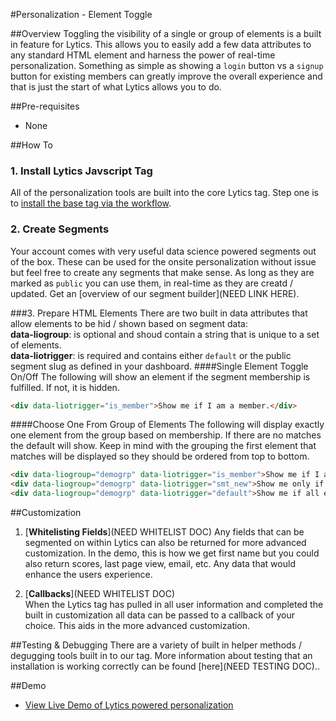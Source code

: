 #Personalization - Element Toggle

##Overview
Toggling the visibility of a single or group of elements is a built in feature for Lytics. This allows you to easily add a few data attributes to any standard HTML element and harness the power of real-time personalization. Something as simple as showing a `login` button vs a `signup` button for existing members can greatly improve the overall experience and that is just the start of what Lytics allows you to do.

##Pre-requisites
*  None

##How To

### 1. Install Lytics Javscript Tag
All of the personalization tools are built into the core Lytics tag. Step one is to [install the base tag via the workflow](https://activate.getlytics.com/#/integrations/8075d31de91d41b084c23f3d7bbc4f28/action/7d646295b81940cc823e0683245716b4/setup).

### 2. Create Segments
Your account comes with very useful data science powered segments out of the box. These can be used for the onsite personalization without issue but feel free to create any segments that make sense. As long as they are marked as `public` you can use them, in real-time as they are creatd / updated. Get an [overview of our segment builder](NEED LINK HERE).

###3. Prepare HTML Elements
There are two built in data attributes that allow elements to be hid / shown based on segment data:    
**data-liogroup**: is optional and shoud contain a string that is unique to a set of elements.    
**data-liotrigger**: is required and contains either `default` or the public segment slug as defined in your dashboard.
####Single Element Toggle On/Off
The following will show an element if the segment membership is fulfilled. If not, it is hidden.

```html
<div data-liotrigger="is_member">Show me if I am a member.</div>
```
  
####Choose One From Group of Elements
The following will display exactly one element from the group based on membership. If there are no matches the default will show. Keep in mind with the grouping the first element that matches will be displayed so they should be ordered from top to bottom.

```html
<div data-liogroup="demogrp" data-liotrigger="is_member">Show me if I am already a member.</div>
<div data-liogroup="demogrp" data-liotrigger="smt_new">Show me only if I am brand new.</div>
<div data-liogroup="demogrp" data-liotrigger="default">Show me if all else fails.</div>
```

##Customization
1. [**Whitelisting Fields**](NEED WHITELIST DOC) 
Any fields that can be segmented on within Lytics can also be returned for more advanced customization. In the demo, this is how we get first name but you could also return scores, last page view, email, etc. Any data that would enhance the users experience.

2. [**Callbacks**](NEED WHITELIST DOC)   
When the Lytics tag has pulled in all user information and completed the built in customization all data can be passed to a callback of your choice. This aids in the more advanced customization.

##Testing & Debugging
There are a variety of built in helper methods / degugging tools built in to our tag. More information about testing that an installation is working correctly can be found [here](NEED TESTING DOC)..
    
##Demo
* [View Live Demo of Lytics powered personalization](http://example.getlytics.com:2000/personalization-swap.html)